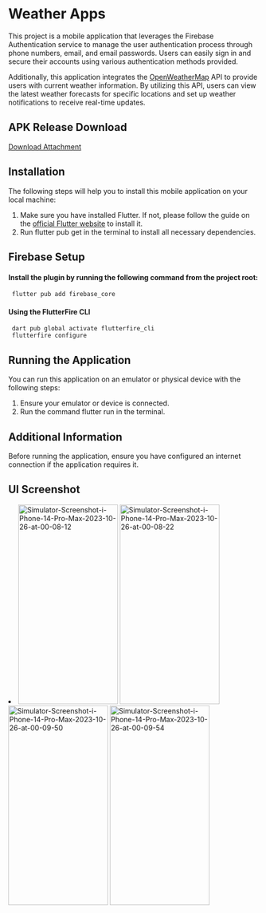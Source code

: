 # Weather Apps

This project is a mobile application that leverages the Firebase Authentication service to manage the user authentication process through phone numbers, email, and email passwords. Users can easily sign in and secure their accounts using various authentication methods provided.

Additionally, this application integrates the [OpenWeatherMap](https://openweathermap.org/) API to provide users with current weather information. By utilizing this API, users can view the latest weather forecasts for specific locations and set up weather notifications to receive real-time updates.

## APK Release Download
[Download Attachment](https://drive.google.com/file/d/1xSWsPoVYNvU4PAiaXDXrtFn-2AvV6CTB/view?usp=sharing)

## Installation

The following steps will help you to install this mobile application on your local machine:

1. Make sure you have installed Flutter. If not, please follow the guide on the [official Flutter website](https://flutter.dev/docs/get-started/install) to install it.
2. Run flutter pub get in the terminal to install all necessary dependencies.

## Firebase Setup
#### Install the plugin by running the following command from the project root:
     flutter pub add firebase_core
#### Using the FlutterFire CLI
     dart pub global activate flutterfire_cli
     flutterfire configure

## Running the Application

You can run this application on an emulator or physical device with the following steps:

1. Ensure your emulator or device is connected.
2. Run the command flutter run in the terminal.

## Additional Information

Before running the application, ensure you have configured an internet connection if the application requires it.

## UI Screenshot
<li>
  <a href="https://ibb.co/1zg4Tpq"><img width="200" height="400"  src="https://i.ibb.co/6XMqFpP/Simulator-Screenshot-i-Phone-14-Pro-Max-2023-10-26-at-00-08-12.png" alt="Simulator-Screenshot-i-Phone-14-Pro-Max-2023-10-26-at-00-08-12" border="0"></a>
<a href="https://ibb.co/F5RBh79"><img width="200" height="400"  src="https://i.ibb.co/pfY31Xg/Simulator-Screenshot-i-Phone-14-Pro-Max-2023-10-26-at-00-08-22.png" alt="Simulator-Screenshot-i-Phone-14-Pro-Max-2023-10-26-at-00-08-22" border="0"></a>
<a href="https://ibb.co/cLtvKQv"><img width="200" height="400"  src="https://i.ibb.co/8c2Bn9B/Simulator-Screenshot-i-Phone-14-Pro-Max-2023-10-26-at-00-09-50.png" alt="Simulator-Screenshot-i-Phone-14-Pro-Max-2023-10-26-at-00-09-50" border="0"></a>
<a href="https://ibb.co/K7x4MbY"><img width="200" height="400"  src="https://i.ibb.co/rM28CFg/Simulator-Screenshot-i-Phone-14-Pro-Max-2023-10-26-at-00-09-54.png" alt="Simulator-Screenshot-i-Phone-14-Pro-Max-2023-10-26-at-00-09-54" border="0"></a>
</li>


